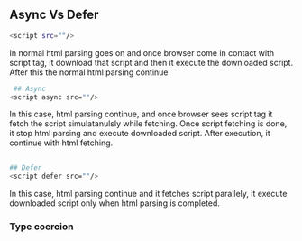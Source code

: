 ## Async Vs Defer


```bash
<script src=""/>
```
 
In normal html parsing goes on and once browser come in contact with script tag, it download that script and then it execute the downloaded script. After this the normal html parsing continue

```bash
 ## Async
<script async src=""/>

```
In this case, html parsing continue, and once browser sees script tag it fetch the script simulatanulsly while fetching. Once script fetching is done, it stop html parsing and execute downloaded script. After execution, it continue with html fetching.

```bash
  
## Defer
<script defer src=""/>

```

In this case, html parsing continue and it fetches script parallely, it execute downloaded script only when html parsing is completed.

### Type coercion 